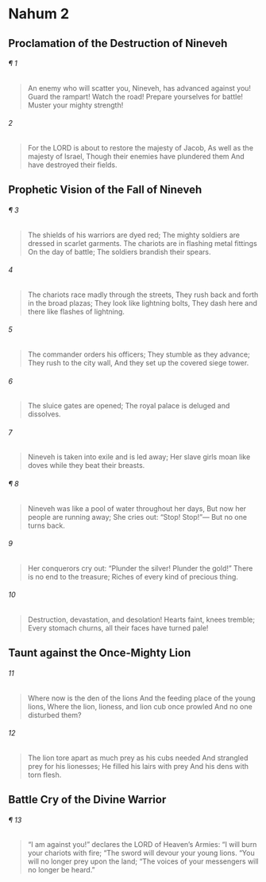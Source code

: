 # Nahum 2
## Proclamation of the Destruction of Nineveh
###### ¶ 1
>  An enemy who will scatter you, Nineveh, has advanced against you!
> Guard the rampart!
> Watch the road!
> Prepare yourselves for battle!
> Muster your mighty strength!
###### 2
> For the LORD is about to restore the majesty of Jacob,
> As well as the majesty of Israel,
> Though their enemies have plundered them
> And have destroyed their fields.
## Prophetic Vision of the Fall of Nineveh
###### ¶ 3
> The shields of his warriors are dyed red;
> The mighty soldiers are dressed in scarlet garments.
> The chariots are in flashing metal fittings
> On the day of battle;
> The soldiers brandish their spears.
###### 4
> The chariots race madly through the streets,
> They rush back and forth in the broad plazas;
> They look like lightning bolts,
> They dash here and there like flashes of lightning.
###### 5
> The commander orders his officers;
> They stumble as they advance;
> They rush to the city wall,
> And they set up the covered siege tower.
###### 6
> The sluice gates are opened;
> The royal palace is deluged and dissolves.
###### 7
> Nineveh is taken into exile and is led away;
> Her slave girls moan like doves while they beat their breasts.
###### ¶ 8
> Nineveh was like a pool of water throughout her days,
> But now her people are running away;
> She cries out: “Stop! Stop!”—
> But no one turns back.
###### 9
> Her conquerors cry out:
> “Plunder the silver! Plunder the gold!”
> There is no end to the treasure;
> Riches of every kind of precious thing.
###### 10
> Destruction, devastation, and desolation!
> Hearts faint, knees tremble;
> Every stomach churns, all their faces have turned pale!
## Taunt against the Once-Mighty Lion
###### 11
> Where now is the den of the lions
> And the feeding place of the young lions,
> Where the lion, lioness, and lion cub once prowled
> And no one disturbed them?
###### 12
> The lion tore apart as much prey as his cubs needed
> And strangled prey for his lionesses;
> He filled his lairs with prey
> And his dens with torn flesh.
## Battle Cry of the Divine Warrior
###### ¶ 13
> “I am against you!” declares the LORD of Heaven’s Armies:
> “I will burn your chariots with fire;
> “The sword will devour your young lions.
> “You will no longer prey upon the land;
> “The voices of your messengers will no longer be heard.”

